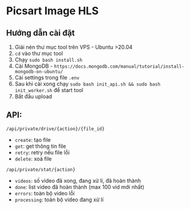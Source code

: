 # Picsart Image HLS

## Hướng dẫn cài đặt
1. Giải nén thư mục tool trên VPS - Ubuntu >20.04
2. `cd` vào thư mục tool
3. Chạy `sudo bash install.sh`
4. Cài MongoDB - `https://docs.mongodb.com/manual/tutorial/install-mongodb-on-ubuntu/`
5. Cài settings trong file `.env`
6. Sau khi cài xong chạy `sudo bash init_api.sh && sudo bash init_worker.sh` để start tool
7. Bắt đầu upload

## API:

`/api/private/drive/{action}/{file_id}`
- `create`: tạo file
- `get`: get thông tin file
- `retry`: retry nếu file lỗi
- `delete`: xoá file

`/api/private/stat/{action}`
- `videos`: số video đã xong, đang xử lí, đã hoàn thành
- `done`: list video đã hoàn thành (max 100 vid mới nhất)
- `errors`: toàn bộ video lỗi
- `processing`: toàn bộ video đang xử lí